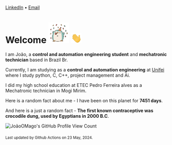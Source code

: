 [LinkedIn](https://www.linkedin.com/in/joão-pedro-gozzoli-b95641301/) &bull;
[Email](joaopedrogozzoli@gmail.com)

# Welcome <img src="happy.gif" height="64px" /> <img src="wave.gif" height="32px" />

I am João, a  **control and automation engineering student** and **mechatronic technician** based in Brazil Br.

Currently, I am studying as a **control and automation engineering** at [Unifei](https://unifei.edu.br) where I study python, C, C++, project management and Ai.

I did my high school education at ETEC Pedro Ferreira alves as a Mechatronic technician in Mogi Mirim.

Here is a random fact about me - I have been on this planet for **7451 days**.

And here is a just a random fact -  **The first known contraceptive was crocodile dung, used by Egyptians in 2000 B.C**.

![JoãoOMago's GitHub Profile View Count](https://komarev.com/ghpvc/?username=JoaoOMago)

<sub>Last updated by Github Actions on 23 May, 2024.</sub>
